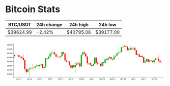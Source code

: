 # Bitcoin Stats

BTC/USDT|24h change|24h high|24h low|
|---|---|---|---|
|$39624.99|-2.42%|$40795.06|$39177.00|

<img src="./chart.svg">
